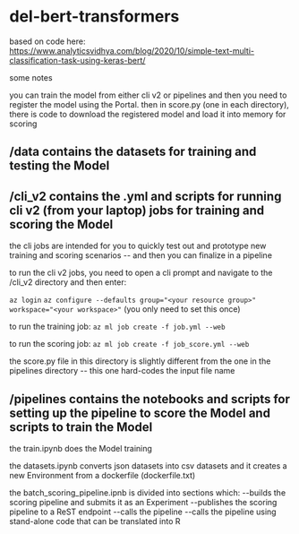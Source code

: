 # del-bert-transformers

based on code here:  https://www.analyticsvidhya.com/blog/2020/10/simple-text-multi-classification-task-using-keras-bert/

some notes

you can train the model from either cli v2 or pipelines and then you need to register the model using the Portal.  then in score.py (one in each directory), 
there is code to download the registered model and load it into memory for scoring

## /data contains the datasets for training and testing the Model


## /cli_v2 contains the .yml and scripts for running cli v2 (from your laptop) jobs for training and scoring the Model

the cli jobs are intended for you to quickly test out and prototype new training and scoring scenarios -- and then you can finalize in a pipeline

to run the cli v2 jobs, you need to open a cli prompt and navigate to the /cli_v2 directory and then enter:

`az login`
`az configure --defaults group="<your resource group>" workspace="<your workspace>"`           (you only need to set this once)

to run the training job:
`az ml job create -f job.yml --web`

to run the scoring job:
`az ml job create -f job_score.yml --web`

the score.py file in this directory is slightly different from the one in the pipelines directory -- this one hard-codes the input file name


## /pipelines contains the notebooks and scripts for setting up the pipeline to score the Model and scripts to train the Model

the train.ipynb does the Model training 

the datasets.ipynb converts json datasets into csv datasets and it creates a new Environment from a dockerfile (dockerfile.txt)

the batch_scoring_pipeline.ipnb is divided into sections which:
--builds the scoring pipeline and submits it as an Experiment
--publishes the scoring pipeline to a ReST endpoint
--calls the pipeline
--calls the pipeline using stand-alone code that can be translated into R

